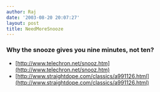 ```yaml
---
author: Raj
date: '2003-08-20 20:07:27'
layout: post
title: NeedMoreSnooze
---
```


### Why the snooze gives you nine minutes, not ten?

* [http://www.telechron.net/snooz.htm](http://www.telechron.net/snooz.htm)
* [http://www.straightdope.com/classics/a991126.html](http://www.straightdope.com/classics/a991126.html)

